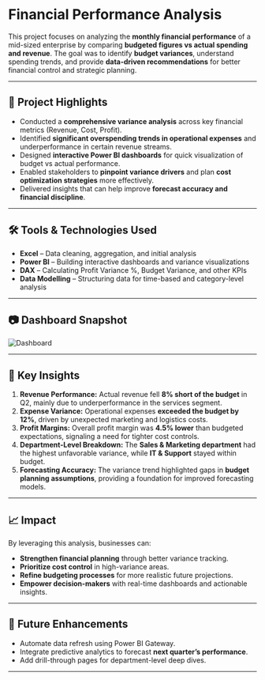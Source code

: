 # Financial Performance Analysis

This project focuses on analyzing the **monthly financial performance** of a mid-sized enterprise by comparing **budgeted figures vs actual spending and revenue**. The goal was to identify **budget variances**, understand spending trends, and provide **data-driven recommendations** for better financial control and strategic planning.

---

## 🔑 Project Highlights
- Conducted a **comprehensive variance analysis** across key financial metrics (Revenue, Cost, Profit).  
- Identified **significant overspending trends in operational expenses** and underperformance in certain revenue streams.  
- Designed **interactive Power BI dashboards** for quick visualization of budget vs actual performance.  
- Enabled stakeholders to **pinpoint variance drivers** and plan **cost optimization strategies** more effectively.  
- Delivered insights that can help improve **forecast accuracy and financial discipline**.

---

## 🛠 Tools & Technologies Used
- **Excel** – Data cleaning, aggregation, and initial analysis  
- **Power BI** – Building interactive dashboards and variance visualizations  
- **DAX** – Calculating Profit Variance %, Budget Variance, and other KPIs  
- **Data Modelling** – Structuring data for time-based and category-level analysis  

---

## 📷 Dashboard Snapshot
![Dashboard](https://github.com/Danikyatham/Monthly-Budget-Performance-Analysis/blob/main/Dashboard%20Snapshot.png)

---

## 📌 Key Insights
1. **Revenue Performance:** Actual revenue fell **8% short of the budget** in Q2, mainly due to underperformance in the services segment.  
2. **Expense Variance:** Operational expenses **exceeded the budget by 12%**, driven by unexpected marketing and logistics costs.  
3. **Profit Margins:** Overall profit margin was **4.5% lower** than budgeted expectations, signaling a need for tighter cost controls.  
4. **Department-Level Breakdown:** The **Sales & Marketing department** had the highest unfavorable variance, while **IT & Support** stayed within budget.  
5. **Forecasting Accuracy:** The variance trend highlighted gaps in **budget planning assumptions**, providing a foundation for improved forecasting models.

---

## 📈 Impact
By leveraging this analysis, businesses can:  
- **Strengthen financial planning** through better variance tracking.  
- **Prioritize cost control** in high-variance areas.  
- **Refine budgeting processes** for more realistic future projections.  
- **Empower decision-makers** with real-time dashboards and actionable insights.

---

## 🧠 Future Enhancements
- Automate data refresh using Power BI Gateway.  
- Integrate predictive analytics to forecast **next quarter’s performance**.  
- Add drill-through pages for department-level deep dives.  

---

